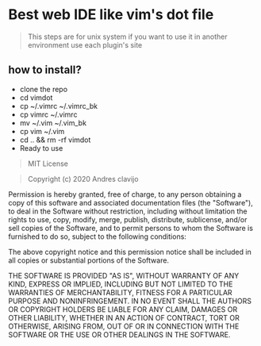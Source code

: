 # Best web IDE like vim's dot file

> This steps are for unix system if you want to use it in another environment use each plugin's site

## how to install?
  - clone the repo
  - cd vimdot
  - cp ~/.vimrc ~/.vimrc_bk
  - cp vimrc ~/.vimrc
  - mv ~/.vim ~/.vim_bk
  - cp vim ~/.vim
  - cd .. && rm -rf vimdot
  - Ready to use

> MIT License

> Copyright (c) 2020 Andres clavijo

Permission is hereby granted, free of charge, to any person obtaining a copy
of this software and associated documentation files (the "Software"), to deal
in the Software without restriction, including without limitation the rights
to use, copy, modify, merge, publish, distribute, sublicense, and/or sell
copies of the Software, and to permit persons to whom the Software is
furnished to do so, subject to the following conditions:

The above copyright notice and this permission notice shall be included in all
copies or substantial portions of the Software.

THE SOFTWARE IS PROVIDED "AS IS", WITHOUT WARRANTY OF ANY KIND, EXPRESS OR
IMPLIED, INCLUDING BUT NOT LIMITED TO THE WARRANTIES OF MERCHANTABILITY,
FITNESS FOR A PARTICULAR PURPOSE AND NONINFRINGEMENT. IN NO EVENT SHALL THE
AUTHORS OR COPYRIGHT HOLDERS BE LIABLE FOR ANY CLAIM, DAMAGES OR OTHER
LIABILITY, WHETHER IN AN ACTION OF CONTRACT, TORT OR OTHERWISE, ARISING FROM,
OUT OF OR IN CONNECTION WITH THE SOFTWARE OR THE USE OR OTHER DEALINGS IN THE
SOFTWARE.

